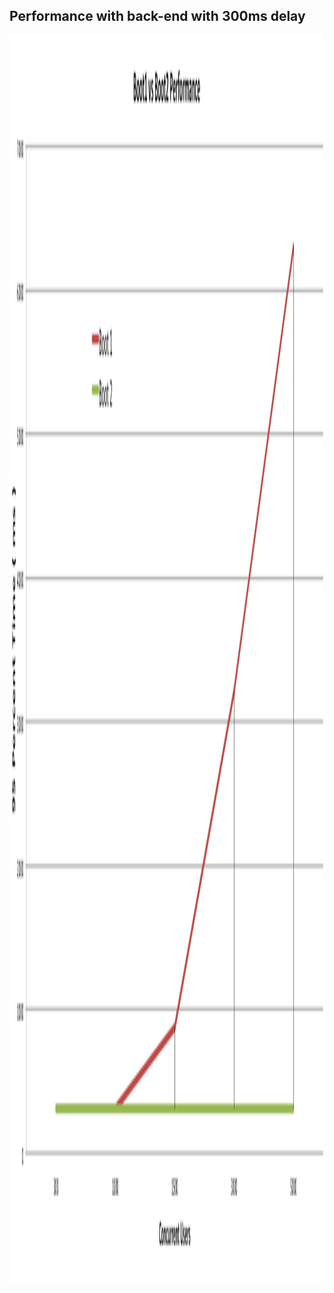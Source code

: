 ## Performance with back-end with 300ms delay

<img src="lib/images/perf.png" alt="Performance" style="height: 50vh" />

